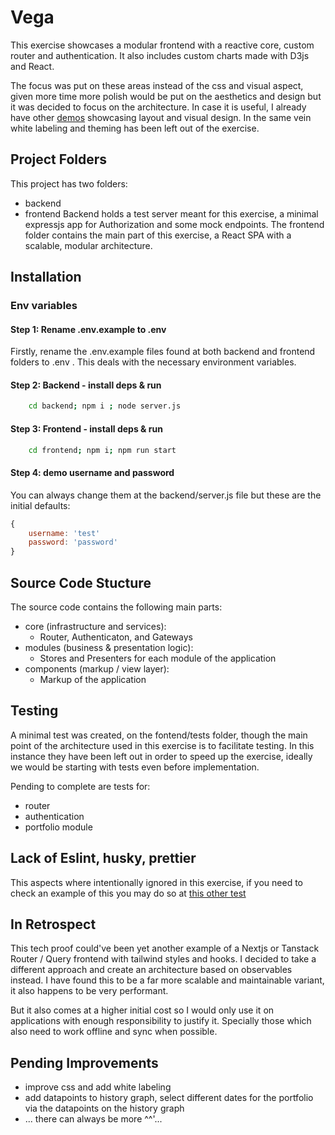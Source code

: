 # Vega

This exercise showcases a modular frontend with a reactive core, custom router and authentication. It also includes custom charts made with D3js and React. 

The focus was put on these areas instead of the css and visual aspect, given more time more polish would be put on the aesthetics and design but it was decided to focus on the architecture. In case it is useful, I already have other [demos](https://fernandopayala.com) showcasing layout and visual design. In the same vein white labeling and theming has been left out of the exercise.

## Project Folders
This project has two folders:
- backend
- frontend
Backend holds a test server meant for this exercise, a minimal expressjs app for Authorization and some mock endpoints.
The frontend folder contains the main part of this exercise, a React SPA with a scalable, modular architecture.

## Installation

### Env variables
#### Step 1: Rename .env.example to .env
Firstly, rename the .env.example files found at both backend and frontend folders to .env . This deals with the necessary environment variables.

#### Step 2: Backend - install deps & run

```bash
    cd backend; npm i ; node server.js
```
#### Step 3: Frontend - install deps & run
```bash
    cd frontend; npm i; npm run start
```

#### Step 4: demo username and password
You can always change them at the backend/server.js file but these are the initial defaults:

```js
{
    username: 'test'
    password: 'password'
}
```

## Source Code Stucture
The source code contains the following main parts:
- core (infrastructure and services): 
    - Router, Authenticaton, and Gateways
- modules (business & presentation logic): 
    - Stores and Presenters for each module of the application
- components (markup / view layer): 
    - Markup of the application

## Testing
A minimal test was created, on the fontend/tests folder, though the main point of the architecture used in this exercise is to facilitate testing. In this instance they have been left out in order to speed up the exercise, ideally we would be starting with tests even before implementation.

Pending to complete are tests for:
- router
- authentication
- portfolio module

## Lack of Eslint, husky, prettier
This aspects where intentionally ignored in this exercise, if you need to check an example of this you may do so at [this other test](https://github.com/ferpar/inditext-tst) 

## In Retrospect
This tech proof could've been yet another example of a Nextjs or Tanstack Router / Query frontend with tailwind styles and hooks. I decided to take a different approach and create an architecture based on observables instead. I have found this to be a far more scalable and maintainable variant, it also happens to be very performant.

But it also comes at a higher initial cost so I would only use it on applications with enough responsibility to justify it. Specially those which also need to work offline and sync when possible.

## Pending Improvements
- improve css and add white labeling
- add datapoints to history graph, select different dates for the portfolio via the datapoints on the history graph
- ... there can always be more ^^'...